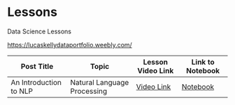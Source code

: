 # Lessons

Data Science Lessons

https://lucaskellydataportfolio.weebly.com/
 

| **Post Title** | **Topic** | **Lesson Video Link** | **Link to Notebook** |
| ---------- | ----------- | --------------- | ---------------------------- |
| An Introduction to NLP          | Natural Language Processing           | [Video Link](https://www.youtube.com/watch?v=u7cQt1AETSQ&t=4s) | [Notebook](https://community.fangraphs.com/the-arm-of-marcell-ozuna-and-the-outfield-arm-runs-saved-statistic/)
